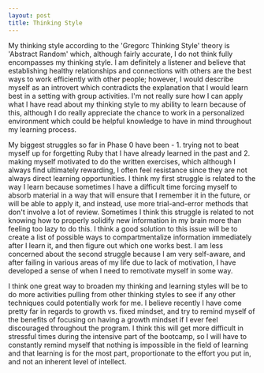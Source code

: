 ```yaml
---
layout: post
title: Thinking Style
---
```


My thinking style according to the 'Gregorc Thinking Style' theory is 'Abstract Random' which, although fairly accurate, I do not think fully encompasses my thinking style. I am definitely a listener and believe that establishing healthy relationships and connections with others are the best ways to work efficiently with other people; however, I would describe myself as an introvert which contradicts the explanation that I would learn best in a setting with group activities. I'm not really sure how I can apply what I have read about my thinking style to my ability to learn because of this, although I do really appreciate the chance to work in a personalized environment which could be helpful knowledge to have in mind throughout my learning process.

My biggest struggles so far in Phase 0 have been - 1. trying not to beat myself up for forgetting Ruby that I have already learned in the past and 2. making myself motivated to do the written exercises, which although I always find ultimately rewarding, I often feel resistance since they are not always direct learning opportunities. I think my first struggle is related to the way I learn because sometimes I have a difficult time forcing myself to absorb material in a way that will ensure that I remember it in the future, or will be able to apply it, and instead, use more trial-and-error methods that don't involve a lot of review. Sometimes I think this struggle is related to not knowing how to properly solidify new information in my brain more than feeling too lazy to do this. I think a good solution to this issue will be to create a list of possible ways to compartmentalize information immediately after I learn it, and then figure out which one works best. I am less concerned about the second struggle because I am very self-aware, and after failing in various areas of my life due to lack of motivation, I have developed a sense of when I need to remotivate myself in some way.

I think one great way to broaden my thinking and learning styles will be to do more activities pulling from other thinking styles to see if any other techniques could potentially work for me. I believe recently I have come pretty far in regards to growth vs. fixed mindset, and try to remind myself of the benefits of focusing on having a growth mindset if I ever feel discouraged throughout the program. I think this will get more difficult in stressful times during the intensive part of the bootcamp, so I will have to constantly remind myself that nothing is impossible in the field of learning and that learning is for the most part, proportionate to the effort you put in, and not an inherent level of intellect.
